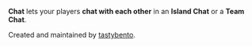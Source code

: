 **Chat** lets your players **chat with each other** in an **Island Chat** or a **Team Chat**.

Created and maintained by [tastybento](https://github.com/tastybento). 
